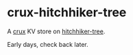 # crux-hitchhiker-tree

A [crux](https://opencrux.com) KV store on [hitchhiker-tree](https://github.com/replikativ/hitchhiker-tree).

Early days, check back later.
